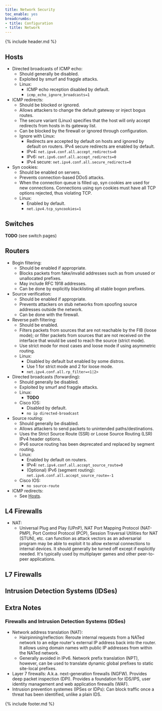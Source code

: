 ```yaml
---
title: Network Security
toc_enable: yes
breadcrumbs:
- title: Configuration
- title: Network
---
```

{% include header.md %}

## Hosts

- Directed broadcasts of ICMP echo:
  - Should generally be disabled.
  - Exploited by smurf and fraggle attacks.
  - Linux:
    - ICMP echo reception disabled by default.
    - `icmp_echo_ignore_broadcasts=1`
- ICMP redirects:
  - Should be blocked or ignored.
  - Allows attackers to change the default gateway or inject bogus routes.
  - The secure variant (Linux) specifies that the host will only accept redirects from hosts in its gateway list.
  - Can be blocked by the firewall or ignored through configuration.
  - Ignore with Linux:
    - Redirects are accepted by default on hosts and ignored by default on routers. IPv4 secure redirects are enabled by default.
    - IPv4: `net.ipv4.conf.all.accept_redirects=0`
    - IPv6: `net.ipv6.conf.all.accept_redirects=0`
    - IPv4 secure: `net.ipv4.conf.all.secure_redirects=0`
- Syn cookies:
  - Should be enabled on servers.
  - Prevents connection-based DDoS attacks.
  - When the connection queue is filled up, syn cookies are used for new connections. Connections using syn cookies must have all TCP options rejected, thus violating TCP.
  - Linux:
    - Enabled by default.
    - `net.ipv4.tcp_syncookies=1`

## Switches

**TODO** (see switch pages)

## Routers

- Bogin filtering:
  - Should be enabled if appropriate.
  - Blocks packets from fake/invalid addresses such as from unused or unallocated prefixes.
  - May include RFC 1918 addresses.
  - Can be done by explicitly blacklisting all stable bogon prefixes.
- Source verification:
  - Should be enabled if appropriate.
  - Prevents attackers on stub networks from spoofing source addresses outside the network.
  - Can be done with the firewall.
- Reverse path filtering:
  - Should be enabled.
  - Filters packets from sources that are not reachable by the FIB (loose mode); or filter packets from sources that are not received on the interface that would be used to reach the source (strict mode).
  - Use strict mode for most cases and loose mode if using asymmetric routing.
  - Linux:
    - Disabled by default but enabled by some distros.
    - Use 1 for strict mode and 2 for loose mode.
    - `net.ipv4.conf.all.rp_filter=<1|2>`
- Directed broadcasts (forwarding):
  - Should generally be disabled.
  - Exploited by smurf and fraggle attacks.
  - Linux:
    - **TODO**
  - Cisco IOS:
    - Disabled by default.
    - `no ip directed-broadcast`
- Source routing:
  - Should generally be disabled.
  - Allows attackers to send packets to unintended paths/destinations.
  - Uses the Strict Source Route (SSR) or Loose Source Routing (LSR) IPv4 header options.
  - IPv6 source routing has been deprecated and replaced by segment routing.
  - Linux:
    - Enabled by default on routers.
    - IPv4: `net.ipv4.conf.all.accept_source_route=0`
    - (Optional) IPv6 (segment routing): `net.ipv6.conf.all.accept_source_route=-1`
  - Cisco IOS:
    - `no source-route`
- ICMP redirects:
  - See [Hosts](#hosts).

## L4 Firewalls

- NAT:
  - Universal Plug and Play (UPnP), NAT Port Mapping Protocol (NAT-PMP), Port Control Protocol (PCP), Session Traversal Utilities for NAT (STUN), etc. can function as attack vectors as an adversarial program may be able to exploit it to allow external connections to internal devices. It should generally be turned off except if explicitly needed. It's typically used by multiplayer games and other peer-to-peer applications.

## L7 Firewalls

## Intrusion Detection Systems (IDSes)

## Extra Notes

### Firewalls and Intrusion Detection Systems (IDSes)

- Network address translation (NAT):
  - Hairpinning/reflection: Reroute internal requests from a NATed network to an edge router's external IP address back into the router. It allows using domain names with public IP addresses from within the NATed network.
  - Generally avoided in IPv6. Network prefix translation (NPT), however, can be used to translate dynamic global prefixes to static site-local prefixes.
- Layer 7 firewalls: A.k.a. next-generation firewalls (NGFW). Provides deep packet inspection (DPI). Provides a foundation for IDS/IPS, user identity management and web application firewalls (WAF).
- Intrusion prevention systemes (IPSes or IDPs): Can block traffic once a threat has been identified, unlike a plain IDS.

{% include footer.md %}
